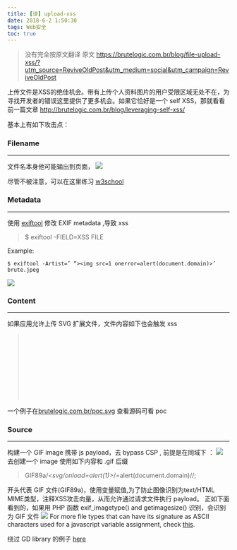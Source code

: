 ```yaml
---
title: [译] upload-xss
date: 2018-6-2 1:50:30
tags: Web安全
toc: true
---
```


> 没有完全按原文翻译
> 原文 https://brutelogic.com.br/blog/file-upload-xss/?utm_source=ReviveOldPost&utm_medium=social&utm_campaign=ReviveOldPost

上传文件是XSS的绝佳机会。带有上传个人资料图片的用户受限区域无处不在，为寻找开发者的错误这里提供了更多机会。如果它恰好是一个 self XSS，那就看看前一篇文章 http://brutelogic.com.br/blog/leveraging-self-xss/

基本上有如下攻击点：

### Filename
---
文件名本身他可能输出到页面，
![](https://i1.wp.com/brutelogic.com.br/blog/wp-content/uploads/2016/04/xss-gif-filename.gif)

尽管不被注意，可以在这里练习 [w3school](http://www.w3schools.com/jsref/tryit.asp?filename=tryjsref_fileupload_value)

### Metadata
---
使用 [exiftool](http://www.sno.phy.queensu.ca/~phil/exiftool/) 修改 EXIF metadata ,导致 xss
> $ exiftool -FIELD=XSS FILE

Example:
```
$ exiftool -Artist=’ “><img src=1 onerror=alert(document.domain)>’ brute.jpeg
```
![](https://i2.wp.com/brutelogic.com.br/blog/wp-content/uploads/2016/04/exif-brute-collage.jpg)

### Content
---
如果应用允许上传 SVG 扩展文件，文件内容如下也会触发 xss

> <svg xmlns="http://www.w3.org/2000/svg" onload="alert(document.domain)"/>

一个例子在[brutelogic.com.br/poc.svg](http://brutelogic.com.br/poc.svg) 查看源码可看 poc

### Source
---
构建一个 GIF image 携带 js payload，去 bypass CSP , 前提是在同域下 ：
![](https://i2.wp.com/brutelogic.com.br/blog/wp-content/uploads/2016/04/xss-gif-source.gif)
去创建一个 image 使用如下内容和 .gif 后缀
> GIF89a/*<svg/onload=alert(1)>*/=alert(document.domain)//;

开头代表 GIF 文件(GIF89a)，使用变量赋值,为了防止图像识别为text/HTML MIME类型，注释XSS攻击向量，从而允许通过请求文件执行 payload。
正如下面看到的，如果用 PHP 函数 exif_imagetype() and getimagesize() 识别，会识别为 GIF 文件 
![](https://i2.wp.com/brutelogic.com.br/blog/wp-content/uploads/2016/04/xss-gif.png)
For more file types that can have its signature as ASCII characters used for a javascript variable assignment, check [this](https://en.wikipedia.org/wiki/List_of_file_signatures).

绕过 GD library 的例子 [here](https://github.com/d0lph1n98/Defeating-PHP-GD-imagecreatefromgif)



